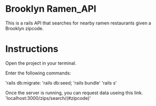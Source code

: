 # Brooklyn Ramen_API

This is a rails API that searches for nearby ramen restaurants given a Brooklyn zipcode.

# Instructions

Open the project in your terminal.

Enter the following commands:

'rails db:migrate:
'rails db:seed;
'rails bundle'
'rails s'

Once the server is running, you can request data useing this link.
'localhost:3000/zips/search/(#zipcode)'
